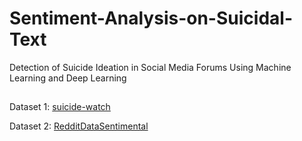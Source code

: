 # Sentiment-Analysis-on-Suicidal-Text
Detection of Suicide Ideation in Social Media Forums Using Machine Learning and Deep Learning


## <p>
Dataset 1: [suicide-watch](https://www.kaggle.com/datasets/nikhileswarkomati/suicide-watch)</p>
Dataset 2: [RedditDataSentimental](https://www.kaggle.com/datasets/qwqextra/redditdatasentimental)</p>
